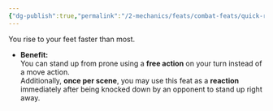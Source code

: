 ```yaml
---
{"dg-publish":true,"permalink":"/2-mechanics/feats/combat-feats/quick-recovery/","noteIcon":""}
---
```


You rise to your feet faster than most.

- **Benefit:**  
    You can stand up from prone using a **free action** on your turn instead of a move action.  
    Additionally, **once per scene**, you may use this feat as a **reaction** immediately after being knocked down by an opponent to stand up right away.